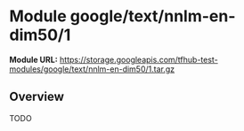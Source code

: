 # Module google/text/nnlm-en-dim50/1

**Module URL:** https://storage.googleapis.com/tfhub-test-modules/google/text/nnlm-en-dim50/1.tar.gz

## Overview

TODO
